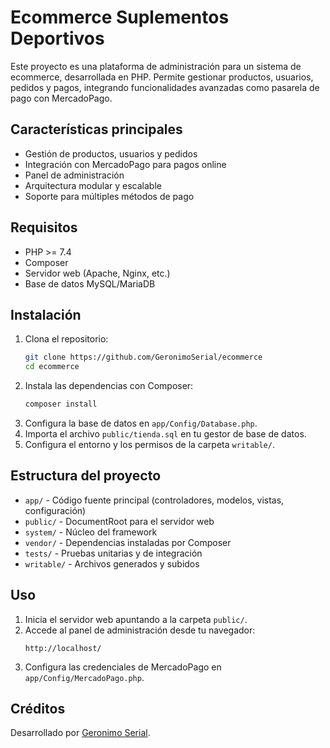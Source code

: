 # Ecommerce Suplementos Deportivos

Este proyecto es una plataforma de administración para un sistema de ecommerce, desarrollada en PHP. Permite gestionar productos, usuarios, pedidos y pagos, integrando funcionalidades avanzadas como pasarela de pago con MercadoPago.

## Características principales

- Gestión de productos, usuarios y pedidos
- Integración con MercadoPago para pagos online
- Panel de administración
- Arquitectura modular y escalable
- Soporte para múltiples métodos de pago

## Requisitos

- PHP >= 7.4
- Composer
- Servidor web (Apache, Nginx, etc.)
- Base de datos MySQL/MariaDB

## Instalación

1. Clona el repositorio:
   ```bash
   git clone https://github.com/GeronimoSerial/ecommerce
   cd ecommerce
   ```
2. Instala las dependencias con Composer:
   ```bash
   composer install
   ```
3. Configura la base de datos en `app/Config/Database.php`.
4. Importa el archivo `public/tienda.sql` en tu gestor de base de datos.
5. Configura el entorno y los permisos de la carpeta `writable/`.

## Estructura del proyecto

- `app/` - Código fuente principal (controladores, modelos, vistas, configuración)
- `public/` - DocumentRoot para el servidor web
- `system/` - Núcleo del framework
- `vendor/` - Dependencias instaladas por Composer
- `tests/` - Pruebas unitarias y de integración
- `writable/` - Archivos generados y subidos

## Uso

1. Inicia el servidor web apuntando a la carpeta `public/`.
2. Accede al panel de administración desde tu navegador:
   ```
   http://localhost/
   ```
3. Configura las credenciales de MercadoPago en `app/Config/MercadoPago.php`.

## Créditos

Desarrollado por [Geronimo Serial](https://geroserial.com).

